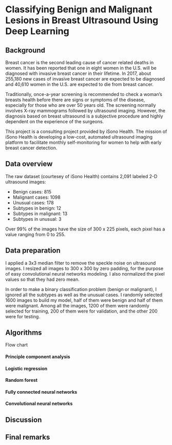 # Classifying Benign and Malignant Lesions in Breast Ultrasound Using Deep Learning

## Background

Breast cancer is the second leading cause of cancer related deaths in women. It has been reported that one in eight women in the U.S. will be diagnosed with invasive breast cancer in their lifetime. In 2017, about 255,180 new cases of invasive breast cancer are expected to be diagnosed and 40,610 women in the U.S. are expected to die from breast cancer.

Traditionally, once-a-year screening is recommended to check a woman’s breasts health before there are signs or symptoms of the disease, especially for those who are over 50 years old. The screening normally involves X-ray mammograms followed by ultrasound imaging. However, the diagnosis based on breast ultrasound is a subjective procedure and highly dependent on the experience of the surgeons. 

This project is a consulting project provided by iSono Health. The mission of iSono Health is developing a low-cost, automated ultrasound imaging platform to facilitate monthly self-monitoring for women to help with early breast cancer detection.

## Data overview 

The raw dataset (courtesey of iSono Health) contains 2,091 labeled 2-D ultrasound images:

- Benign cases: 815
- Malignant cases: 1098
- Unusual cases: 178
- Subtypes in benign: 12
- Subtypes in malignant: 13
- Subtypes in unusual: 3

Over 99% of the images have the size of 300 x 225 pixels, each pixel has a value ranging from 0 to 255.

## Data preparation

I applied a 3x3 median filter to remove the speckle noise on ultrasound images. I resized all images to 300 x 300 by zero padding, for the purpose of easy convolutional neural networks modeling. I also normalized the pixel values so that they had zero mean.

In order to make a binary classification problem (benign or malignant), I ignored all the subtypes as well as the unusual cases. I randomly selected 1600 images to build my model, half of them were benign and half of them were malignant. Among all the images, 1200 of them were randomly selected for training, 200 of them were for validation, and the other 200 were for testing.

## Algorithms

Flow chart

#### Principle component analysis

#### Logistic regression

#### Random forest

#### Fully connected neural networks

#### Convolutional neural networks

## Discussion

## Final remarks
